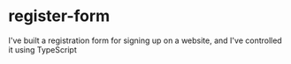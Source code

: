 # register-form
I've built a registration form for signing up on a website, and I've controlled it using TypeScript
